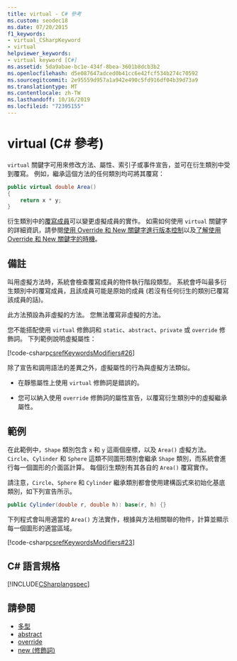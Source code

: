 ```yaml
---
title: virtual - C# 參考
ms.custom: seodec18
ms.date: 07/20/2015
f1_keywords:
- virtual_CSharpKeyword
- virtual
helpviewer_keywords:
- virtual keyword [C#]
ms.assetid: 5da9abae-bc1e-434f-8bea-3601b8dcb3b2
ms.openlocfilehash: d5e087647adced0b41cc6e42fcf534b274c70592
ms.sourcegitcommit: 2e95559d957a1a942e490c5fd916df04b39d73a9
ms.translationtype: MT
ms.contentlocale: zh-TW
ms.lasthandoff: 10/16/2019
ms.locfileid: "72395155"
---
```

# <a name="virtual-c-reference"></a>virtual (C# 參考)

`virtual` 關鍵字可用來修改方法、屬性、索引子或事件宣告，並可在衍生類別中受到覆寫。 例如，繼承這個方法的任何類別均可將其覆寫：

```csharp
public virtual double Area() 
{
    return x * y;
}
```

衍生類別中的[覆寫成員](override.md)可以變更虛擬成員的實作。 如需如何使用 `virtual` 關鍵字的詳細資訊，請參閱[使用 Override 和 New 關鍵字進行版本控制](../../programming-guide/classes-and-structs/versioning-with-the-override-and-new-keywords.md)以及[了解使用 Override 和 New 關鍵字的時機](../../programming-guide/classes-and-structs/knowing-when-to-use-override-and-new-keywords.md)。

## <a name="remarks"></a>備註

叫用虛擬方法時，系統會檢查覆寫成員的物件執行階段類型。 系統會呼叫最多衍生類別中的覆寫成員，且該成員可能是原始的成員 (若沒有任何衍生的類別已覆寫該成員的話)。

此方法預設為非虛擬的方法。 您無法覆寫非虛擬的方法。

您不能搭配使用 `virtual` 修飾詞和 `static`、`abstract`、`private` 或 `override` 修飾詞。 下列範例說明虛擬屬性：

[!code-csharp[csrefKeywordsModifiers#26](~/samples/snippets/csharp/VS_Snippets_VBCSharp/csrefKeywordsModifiers/CS/csrefKeywordsModifiers.cs#26)]

除了宣告和調用語法的差異之外，虛擬屬性的行為與虛擬方法類似。

- 在靜態屬性上使用 `virtual` 修飾詞是錯誤的。

- 您可以納入使用 `override` 修飾詞的屬性宣告，以覆寫衍生類別中的虛擬繼承屬性。

## <a name="example"></a>範例

在此範例中，`Shape` 類別包含 `x` 和 `y` 這兩個座標，以及 `Area()` 虛擬方法。 `Circle`、`Cylinder` 和 `Sphere` 這類不同圖形類別會繼承 `Shape` 類別，而系統會進行每一個圖形的介面區計算。 每個衍生類別有其各自的 `Area()` 覆寫實作。

請注意，`Circle`、`Sphere` 和 `Cylinder` 繼承類別都會使用建構函式來初始化基底類別，如下列宣告所示。

```csharp
public Cylinder(double r, double h): base(r, h) {}
```

下列程式會叫用適當的 `Area()` 方法實作，根據與方法相關聯的物件，計算並顯示每一個圖形的適當區域。

[!code-csharp[csrefKeywordsModifiers#23](~/samples/snippets/csharp/VS_Snippets_VBCSharp/csrefKeywordsModifiers/CS/csrefKeywordsModifiers.cs#23)]

## <a name="c-language-specification"></a>C# 語言規格

[!INCLUDE[CSharplangspec](~/includes/csharplangspec-md.md)]

## <a name="see-also"></a>請參閱

- [多型](../../programming-guide/classes-and-structs/polymorphism.md)
- [abstract](abstract.md)
- [override](override.md)
- [new (修飾詞)](new-modifier.md)
